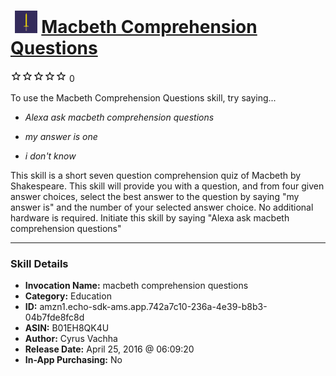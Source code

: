 # &nbsp;<img src="skill_icon" alt="Macbeth Comprehension Questions icon" width="36"> [Macbeth Comprehension Questions](http://alexa.amazon.com/#skills/amzn1.echo-sdk-ams.app.742a7c10-236a-4e39-b8b3-04b7fde8fc8d)
![0 stars](../../images/ic_star_border_black_18dp_1x.png)![0 stars](../../images/ic_star_border_black_18dp_1x.png)![0 stars](../../images/ic_star_border_black_18dp_1x.png)![0 stars](../../images/ic_star_border_black_18dp_1x.png)![0 stars](../../images/ic_star_border_black_18dp_1x.png) 0

To use the Macbeth Comprehension Questions skill, try saying...

* *Alexa ask macbeth comprehension questions*

* *my answer is one*

* *i don't know*

This skill is a short seven question comprehension quiz of Macbeth by Shakespeare. This skill will provide you with a question, and from four given answer choices, select the best answer to the question by saying "my answer is" and the number of your selected answer choice.
 No additional hardware is required. Initiate this skill by saying "Alexa ask macbeth comprehension questions"

***

### Skill Details

* **Invocation Name:** macbeth comprehension questions
* **Category:** Education
* **ID:** amzn1.echo-sdk-ams.app.742a7c10-236a-4e39-b8b3-04b7fde8fc8d
* **ASIN:** B01EH8QK4U
* **Author:** Cyrus Vachha
* **Release Date:** April 25, 2016 @ 06:09:20
* **In-App Purchasing:** No
